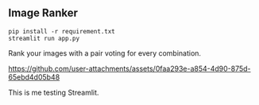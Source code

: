 ## Image Ranker

```
pip install -r requirement.txt
streamlit run app.py
```

Rank your images with a pair voting for every combination. 

https://github.com/user-attachments/assets/0faa293e-a854-4d90-875d-65ebd4d05b48

This is me testing Streamlit.



